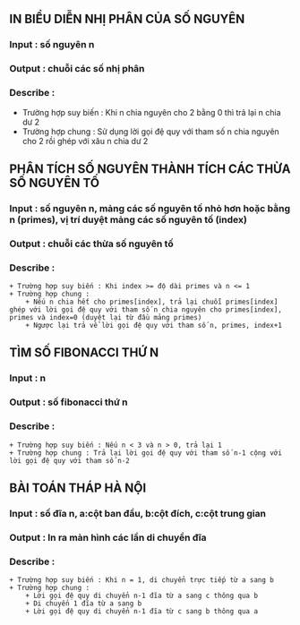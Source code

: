 ## IN BIỂU DIỄN NHỊ PHÂN CỦA SỐ NGUYÊN
### Input : số nguyên n
### Output : chuỗi các số nhị phân
### Describe :
- Trường hợp suy biến : Khi n chia nguyên cho 2 bằng 0 thì trả lại n chia dư 2
- Trường hợp chung : Sử dụng lời gọi đệ quy với tham số n chia nguyên cho 2 rồi ghép với xâu n chia dư 2

## PHÂN TÍCH SỐ NGUYÊN THÀNH TÍCH CÁC THỪA SỐ NGUYÊN TỐ
### Input : số nguyên n, mảng các số nguyên tố nhỏ hơn hoặc bằng n (primes), vị trí duyệt mảng các số nguyên tố (index)
### Output : chuỗi các thừa số nguyên tố
###  Describe :
    + Trường hợp suy biến : Khi index >= độ dài primes và n <= 1
    + Trường hợp chung : 
        + Nếu n chia hết cho primes[index], trả lại chuỗi primes[index] ghép với lời gọi đệ quy với tham số n chia nguyên cho primes[index], primes và index=0 (duyệt lại từ đầu mảng primes)
        + Ngược lại trả về lời gọi đệ quy với tham số n, primes, index+1

## TÌM SỐ FIBONACCI THỨ N
### Input : n
### Output : số fibonacci thứ n
### Describe :
    + Trường hợp suy biến : Nếu n < 3 và n > 0, trả lại 1
    + Trường hợp chung : Trả lại lời gọi đệ quy với tham số n-1 cộng với lời gọi đệ quy với tham số n-2 

## BÀI TOÁN THÁP HÀ NỘI
### Input : số đĩa n, a:cột ban đầu, b:cột đích, c:cột trung gian
### Output : In ra màn hình các lần di chuyển đĩa
### Describe :
    + Trường hợp suy biến : Khi n = 1, di chuyển trực tiếp từ a sang b
    + Trường hợp chung :
        + Lời gọi đệ quy di chuyển n-1 đĩa từ a sang c thông qua b
        + Di chuyển 1 đĩa từ a sang b
        + Lời gọi đệ quy di chuyển n-1 đĩa từ c sang b thông qua a  
